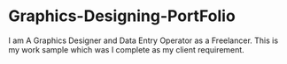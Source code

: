 # Graphics-Designing-PortFolio
I am A Graphics Designer and Data Entry Operator as a Freelancer. This is my work sample which was I complete as my client requirement.
